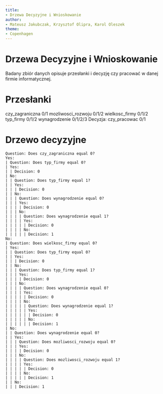 ```yaml
---
title:
- Drzewa Decyzyjne i Wnioskowanie
author:
- Mateusz Jakubczak, Krzysztof Olipra, Karol Oleszek 
theme:
- Copenhagen
---
```



# Drzewa Decyzyjne i Wnioskowanie

Badany zbiór danych opisuje przesłanki i decyzję czy pracować w danej firmie informatycznej.


# Przesłanki

czy_zagraniczna 0/1
mozliwosci_rozwoju 0/1/2
wielkosc_firmy 0/1/2
typ_firmy 0/1/2
wynagrodzenie 0/1/2/3
Decyzja:
czy_pracowac 0/1


# Drzewo decyzyjne

```
Question: Does czy_zagraniczna equal 0?
Yes:
| Question: Does typ_firmy equal 0?
| Yes:
| | Decision: 0
| No:
| | Question: Does typ_firmy equal 1?
| | Yes:
| | | Decision: 0
| | No:
| | | Question: Does wynagrodzenie equal 0?
| | | Yes:
| | | | Decision: 0
| | | No:
| | | | Question: Does wynagrodzenie equal 1?
| | | | Yes:
| | | | | Decision: 0
| | | | No:
| | | | | Decision: 1
No:
| Question: Does wielkosc_firmy equal 0?
| Yes:
| | Question: Does typ_firmy equal 0?
| | Yes:
| | | Decision: 0
| | No:
| | | Question: Does typ_firmy equal 1?
| | | Yes:
| | | | Decision: 0
| | | No:
| | | | Question: Does wynagrodzenie equal 0?
| | | | Yes:
| | | | | Decision: 0
| | | | No:
| | | | | Question: Does wynagrodzenie equal 1?
| | | | | Yes:
| | | | | | Decision: 0
| | | | | No:
| | | | | | Decision: 1
| No:
| | Question: Does wynagrodzenie equal 0?
| | Yes:
| | | Question: Does mozliwosci_rozwoju equal 0?
| | | Yes:
| | | | Decision: 0
| | | No:
| | | | Question: Does mozliwosci_rozwoju equal 1?
| | | | Yes:
| | | | | Decision: 0
| | | | No:
| | | | | Decision: 1
| | No:
| | | Decision: 1
```